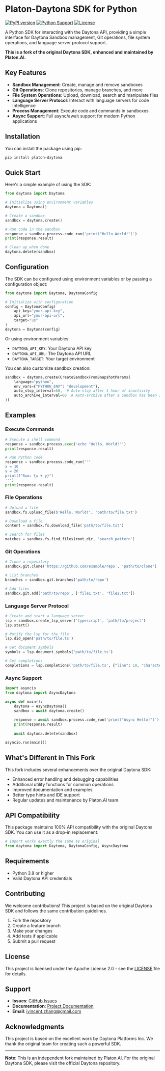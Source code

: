 # Platon-Daytona SDK for Python

[![PyPI version](https://badge.fury.io/py/platon-daytona.svg)](https://badge.fury.io/py/platon-daytona)
[![Python Support](https://img.shields.io/pypi/pyversions/platon-daytona.svg)](https://pypi.org/project/platon-daytona/)
[![License](https://img.shields.io/badge/License-Apache%202.0-blue.svg)](https://opensource.org/licenses/Apache-2.0)

A Python SDK for interacting with the Daytona API, providing a simple interface for Daytona Sandbox management, Git operations, file system operations, and language server protocol support.

**This is a fork of the original Daytona SDK, enhanced and maintained by Platon.AI.**

## Key Features

- **Sandbox Management**: Create, manage and remove sandboxes
- **Git Operations**: Clone repositories, manage branches, and more
- **File System Operations**: Upload, download, search and manipulate files
- **Language Server Protocol**: Interact with language servers for code intelligence
- **Process Management**: Execute code and commands in sandboxes
- **Async Support**: Full async/await support for modern Python applications

## Installation

You can install the package using pip:

```bash
pip install platon-daytona
```

## Quick Start

Here's a simple example of using the SDK:

```python
from daytona import Daytona

# Initialize using environment variables
daytona = Daytona()

# Create a sandbox
sandbox = daytona.create()

# Run code in the sandbox
response = sandbox.process.code_run('print("Hello World!")')
print(response.result)

# Clean up when done
daytona.delete(sandbox)
```

## Configuration

The SDK can be configured using environment variables or by passing a configuration object:

```python
from daytona import Daytona, DaytonaConfig

# Initialize with configuration
config = DaytonaConfig(
    api_key="your-api-key",
    api_url="your-api-url",
    target="us"
)
daytona = Daytona(config)
```

Or using environment variables:

- `DAYTONA_API_KEY`: Your Daytona API key
- `DAYTONA_API_URL`: The Daytona API URL
- `DAYTONA_TARGET`: Your target environment

You can also customize sandbox creation:

```python
sandbox = daytona.create(CreateSandboxFromSnapshotParams(
    language="python",
    env_vars={"PYTHON_ENV": "development"},
    auto_stop_interval=60,  # Auto-stop after 1 hour of inactivity
    auto_archive_interval=60  # Auto-archive after a Sandbox has been stopped for 1 hour
))
```

## Examples

### Execute Commands

```python
# Execute a shell command
response = sandbox.process.exec('echo "Hello, World!"')
print(response.result)

# Run Python code
response = sandbox.process.code_run('''
x = 10
y = 20
print(f"Sum: {x + y}")
''')
print(response.result)
```

### File Operations

```python
# Upload a file
sandbox.fs.upload_file(b'Hello, World!', 'path/to/file.txt')

# Download a file
content = sandbox.fs.download_file('path/to/file.txt')

# Search for files
matches = sandbox.fs.find_files(root_dir, 'search_pattern')
```

### Git Operations

```python
# Clone a repository
sandbox.git.clone('https://github.com/example/repo', 'path/to/clone')

# List branches
branches = sandbox.git.branches('path/to/repo')

# Add files
sandbox.git.add('path/to/repo', ['file1.txt', 'file2.txt'])
```

### Language Server Protocol

```python
# Create and start a language server
lsp = sandbox.create_lsp_server('typescript', 'path/to/project')
lsp.start()

# Notify the lsp for the file
lsp.did_open('path/to/file.ts')

# Get document symbols
symbols = lsp.document_symbols('path/to/file.ts')

# Get completions
completions = lsp.completions('path/to/file.ts', {"line": 10, "character": 15})
```

### Async Support

```python
import asyncio
from daytona import AsyncDaytona

async def main():
    daytona = AsyncDaytona()
    sandbox = await daytona.create()
    
    response = await sandbox.process.code_run('print("Async Hello!")')
    print(response.result)
    
    await daytona.delete(sandbox)

asyncio.run(main())
```

## What's Different in This Fork

This fork includes several enhancements over the original Daytona SDK:

- Enhanced error handling and debugging capabilities
- Additional utility functions for common operations
- Improved documentation and examples
- Better type hints and IDE support
- Regular updates and maintenance by Platon.AI team

## API Compatibility

This package maintains 100% API compatibility with the original Daytona SDK. You can use it as a drop-in replacement:

```python
# Import works exactly the same as original
from daytona import Daytona, DaytonaConfig, AsyncDaytona
```

## Requirements

- Python 3.8 or higher
- Valid Daytona API credentials

## Contributing

We welcome contributions! This project is based on the original Daytona SDK and follows the same contribution guidelines.

1. Fork the repository
2. Create a feature branch
3. Make your changes
4. Add tests if applicable
5. Submit a pull request

## License

This project is licensed under the Apache License 2.0 - see the [LICENSE](LICENSE) file for details.

## Support

- **Issues**: [GitHub Issues](https://github.com/galaxyeye/daytona/issues)
- **Documentation**: [Project Documentation](https://galaxyeye.github.io/daytona)
- **Email**: ivincent.zhang@gmail.com

## Acknowledgments

This project is based on the excellent work by Daytona Platforms Inc. We thank the original team for creating such a powerful SDK.

---

**Note**: This is an independent fork maintained by Platon.AI. For the original Daytona SDK, please visit the official Daytona repository.
